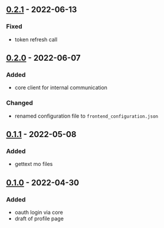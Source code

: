 ## [0.2.1] - 2022-06-13
### Fixed
- token refresh call

## [0.2.0] - 2022-06-07
### Added
- core client for internal communication

### Changed
- renamed configuration file to `frontend_configuration.json`

## [0.1.1] - 2022-05-08
### Added
- gettext mo files

## [0.1.0] - 2022-04-30
### Added
- oauth login via core
- draft of profile page


[0.2.1]: https://github.com/photos-network/frontend/compare/Release/v0.2.0...Release/v0.2.1
[0.2.0]: https://github.com/photos-network/frontend/compare/Release/v0.1.0...Release/v0.2.0
[0.1.1]: https://github.com/photos-network/frontend/compare/Release/v0.1.0...Release/v0.1.1
[0.1.0]: https://github.com/photos-network/frontend/releases/tag/Release/v0.0.1
